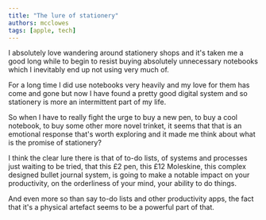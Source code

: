 ```yaml
---
title: "The lure of stationery"
authors: mcclowes
tags: [apple, tech]
---
```


I absolutely love wandering around stationery shops and it's taken me a good long while to begin to resist buying absolutely unnecessary notebooks which I inevitably end up not using very much of. 

<!--truncate-->

For a long time I did use notebooks very heavily and my love for them has come and gone but now I have found a pretty good digital system and so stationery is more an intermittent part of my life. 

So when I have to really fight the urge to buy a new pen, to buy a cool notebook, to buy some other more novel trinket, it seems that that is an emotional response that's worth exploring and it made me think about what is the promise of stationery? 

I think the clear lure there is that of to-do lists, of systems and processes just waiting to be tried, that this £2 pen, this £12 Moleskine, this complex designed bullet journal system, is going to make a notable impact on your productivity, on the orderliness of your mind, your ability to do things.

And even more so than say to-do lists and other productivity apps, the fact that it's a physical artefact seems to be a powerful part of that.
